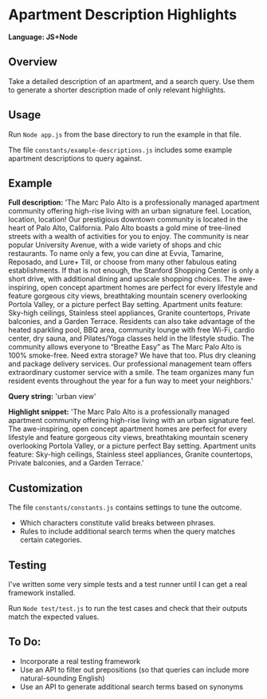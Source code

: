 # Apartment Description Highlights
<strong>Language: JS+Node</strong>

## Overview

Take a detailed description of an apartment, and a search query. Use them to generate a shorter description made of only relevant highlights. 

## Usage

Run `Node app.js` from the base directory to run the example in that file. 

The file `constants/example-descriptions.js` includes some example apartment descriptions to query against. 

## Example

**Full description:** 'The Marc Palo Alto is a professionally managed apartment community offering high-rise living with an urban signature feel. Location, location, location! Our prestigious downtown community is located in the heart of Palo Alto, California. Palo Alto boasts a gold mine of tree-lined streets with a wealth of activities for you to enjoy. The community is near popular University Avenue, with a wide variety of shops and chic restaurants. To name only a few, you can dine at Evvia, Tamarine, Reposado, and Lure+ Till, or choose from many other fabulous eating establishments. If that is not enough, the Stanford Shopping Center is only a short drive, with additional dining and upscale shopping choices. The awe-inspiring, open concept apartment homes are perfect for every lifestyle and feature gorgeous city views, breathtaking mountain scenery overlooking Portola Valley, or a picture perfect Bay setting. Apartment units feature: Sky-high ceilings, Stainless steel appliances, Granite countertops, Private balconies, and a Garden Terrace. Residents can also take advantage of the heated sparkling pool, BBQ area, community lounge with free Wi-Fi, cardio center, dry sauna, and Pilates/Yoga classes held in the lifestyle studio. The community allows everyone to “Breathe Easy” as The Marc Palo Alto is 100% smoke-free. Need extra storage? We have that too. Plus dry cleaning and package delivery services. Our professional management team offers extraordinary customer service with a smile. The team organizes many fun resident events throughout the year for a fun way to meet your neighbors.'

**Query string:** 'urban view'

**Highlight snippet:** 'The Marc Palo Alto is a professionally managed apartment community offering high-rise living with an urban signature feel. The awe-inspiring, open concept apartment homes are perfect for every lifestyle and feature gorgeous city views, breathtaking mountain scenery overlooking Portola Valley, or a picture perfect Bay setting. Apartment units feature: Sky-high ceilings, Stainless steel appliances, Granite countertops, Private balconies, and a Garden Terrace.' 

## Customization

The file `constants/constants.js` contains settings to tune the outcome. 
 * Which characters constitute valid breaks between phrases. 
 * Rules to include additional search terms when the query matches certain categories. 

## Testing

I've written some very simple tests and a test runner until I can get a real framework installed. 

Run `Node test/test.js` to run the test cases and check that their outputs match the expected values. 

## To Do:

* Incorporate a real testing framework
* Use an API to filter out prepositions (so that queries can include more natural-sounding English)
* Use an API to generate additional search terms based on synonyms
